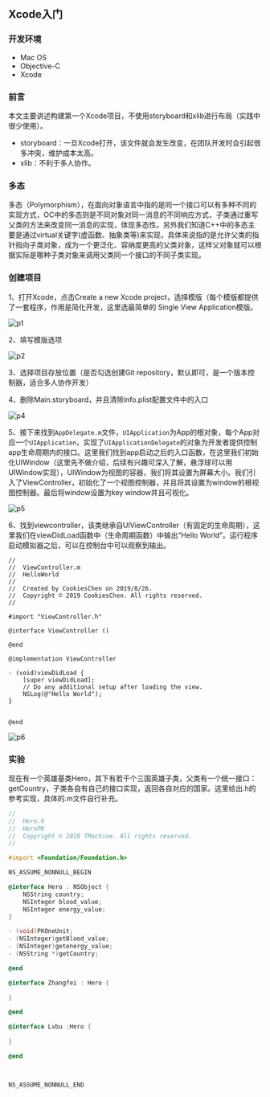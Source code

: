 ## Xcode入门

###  开发环境

* Mac OS
* Objective-C
* Xcode

### 前言

本文主要讲述构建第一个Xcode项目，不使用storyboard和xlib进行布局（实践中很少使用）。

* storyboard：一旦Xcode打开，该文件就会发生改变，在团队开发时会引起很多冲突，维护成本太高。
* xlib：不利于多人协作。

### 多态

多态（Polymorphism），在面向对象语言中指的是同一个接口可以有多种不同的实现方式，OC中的多态则是不同对象对同一消息的不同响应方式，子类通过重写父类的方法来改变同一消息的实现，体现多态性。另外我们知道C++中的多态主要是通过virtual关键字(虚函数、抽象类等)来实现，具体来说指的是允许父类的指针指向子类对象，成为一个更泛化、容纳度更高的父类对象，这样父对象就可以根据实际是哪种子类对象来调用父类同一个接口的不同子类实现。

### 创建项目

1、打开Xcode，点击Create a new Xcode project，选择模版（每个模版都提供了一套程序，作用是简化开发，这里选最简单的 Single View Application模版。

![p1](img/p1.png)

2、填写模版选项

![p2](img/p2.png)

3、选择项目存放位置（是否勾选创建Git repository，默认即可，是一个版本控制器，适合多人协作开发）

4、删除Main.storyboard，并且清除info.plist配置文件中的入口

![p4](img/p4.png)

5、接下来找到`AppDelegate.m`文件，`UIApplication`为App的根对象，每个App对应一个`UIApplication`，实现了`UIApplicationDelegate`的对象为开发者提供控制app生命周期内的接口。这里我们找到app启动之后的入口函数，在这里我们初始化UIWindow（这里先不做介绍，后续有兴趣可深入了解，悬浮球可以用UIWindow实现），UIWindow为视图的容器，我们将其设置为屏幕大小。我们引入了ViewController，初始化了一个视图控制器，并且将其设置为window的根视图控制器。最后将window设置为key window并且可视化。

![p5](img/p5.png)

6、找到viewcontroller，该类继承自UIViewController（有固定的生命周期），这里我们在viewDidLoad函数中（生命周期函数）中输出“Hello World”。运行程序启动模拟器之后，可以在控制台中可以观察到输出。

```objc
//
//  ViewController.m
//  HelloWorld
//
//  Created by CookiesChen on 2019/8/26.
//  Copyright © 2019 CookiesChen. All rights reserved.
//

#import "ViewController.h"

@interface ViewController ()

@end

@implementation ViewController

- (void)viewDidLoad {
    [super viewDidLoad];
    // Do any additional setup after loading the view.
    NSLog(@"Hello World");
}


@end

```

![p6](img/p6.png)

### 实验

现在有一个英雄基类Hero，其下有若干个三国英雄子类，父类有一个统一接口：getCountry，子类各自有自己的接口实现，返回各自对应的国家。这里给出.h的参考实现，具体的.m文件自行补充。

```objective-c
//
//  Hero.h
//  HeroPK
//  Copyright © 2019 TMachine. All rights reserved.
//

#import <Foundation/Foundation.h>

NS_ASSUME_NONNULL_BEGIN

@interface Hero : NSObject {
    NSString country;   
    NSInteger blood_value;
    NSInteger energy_value;
}

- (void)PKOneUnit;
- (NSInteger)getBlood_value;
- (NSInteger)getenergy_value;
- (NSString *)getCountry;

@end

@interface Zhangfei : Hero {
    
}

@end

@interface Lvbu :Hero {
    
}

@end



NS_ASSUME_NONNULL_END

```